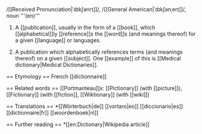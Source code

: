 /[[Received Pronunciation|ˈdɪkʃənrɪ]]/, /[[General American|ˈdɪkʃənˌerɪ]]/, noun '''(en)'''

1. A [[publication]], usually in the form of a [[book]], which [[alphabetical]]ly [[reference]]s the [[word]]s (and meanings thereof) for a given [[language]] or languages.

2. A publication which alphabetically references terms (and meanings thereof) on a given [[subject]]. One [[example]] of this is [[Medical dictionary|Medical Dictionaries]].

== Etymology ==
French [[dictionnaire]]

== Related words ==
[[Portmanteau]]x: [[Pictionary]] (with [[picture]]), [[Fictionary]] (with [[fiction]], [[Wiktionary]] (with [[wiki]])

== Translations ==
*[[Wörterbuch|de]] [[vortaro|eo]] [[diccionario|es]] [[dictionnaire|fr]] [[woordenboek|nl]]

== Further reading ==
*[[en:Dictionary|Wikipedia article]]